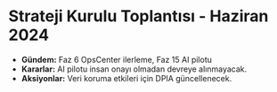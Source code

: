 # Strateji Kurulu Toplantısı - Haziran 2024

- **Gündem:** Faz 6 OpsCenter ilerleme, Faz 15 AI pilotu
- **Kararlar:** AI pilotu insan onayı olmadan devreye alınmayacak.
- **Aksiyonlar:** Veri koruma etkileri için DPIA güncellenecek.
